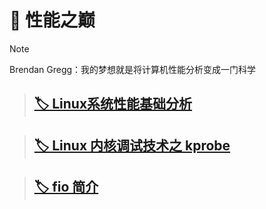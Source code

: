 # 🌋 性能之巅

>[!NOTE]
>
>Brendan Gregg：我的梦想就是将计算机性能分析变成一门科学

>## [🏷️ Linux系统性能基础分析](posts/性能之巅/Linux系统性能基础分析.md)

>## [🏷️ Linux 内核调试技术之 kprobe](posts/性能之巅/linux内核调试技术之kprobe.md)

>   ## [🏷️ fio 简介](posts/性能之巅/fio简介.md)	







